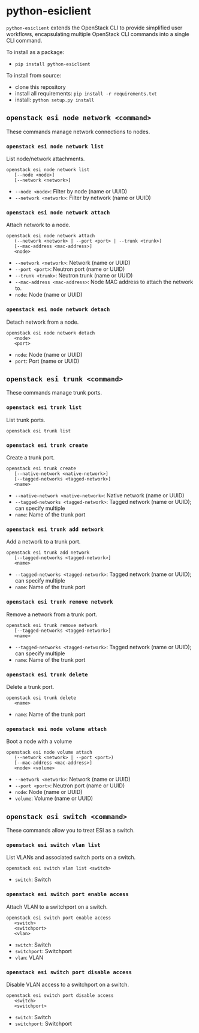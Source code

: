 # python-esiclient

`python-esiclient` extends the OpenStack CLI to provide simplified user workflows, encapsulating multiple OpenStack CLI commands into a single CLI command.

To install as a package:
 - `pip install python-esiclient`

To install from source:
 - clone this repository
 - install all requirements: `pip install -r requirements.txt`
 - install: `python setup.py install`

## `openstack esi node network <command>`

These commands manage network connections to nodes.

### `openstack esi node network list`

List node/network attachments.

```
openstack esi node network list
   [--node <node>]
   [--network <network>]
```

- `--node <node>`: Filter by node (name or UUID)
- `--network <network>`:  Filter by network (name or UUID)

### `openstack esi node network attach`

Attach network to a node.

```
openstack esi node network attach
   (--network <network> | --port <port> | --trunk <trunk>)
   [--mac-address <mac-address>]
   <node>
```

- `--network <network>`:  Network (name or UUID)
- `--port <port>`:  Neutron port (name or UUID)
- `--trunk <trunk>`:  Neutron trunk (name or UUID)
- `--mac-address <mac-address>`:  Node MAC address to attach the network to.
- `node`: Node (name or UUID)

### `openstack esi node network detach`

Detach network from a node.

```
openstack esi node network detach
   <node>
   <port>
```

- `node`: Node (name or UUID)
- `port`: Port (name or UUID)

## `openstack esi trunk <command>`

These commands manage trunk ports.

### `openstack esi trunk list`

List trunk ports.

```
openstack esi trunk list
```

### `openstack esi trunk create`

Create a trunk port.

```
openstack esi trunk create
   [--native-network <native-network>]
   [--tagged-networks <tagged-network>]
   <name>
```

- `--native-network <native-network>`: Native network (name or UUID)
- `--tagged-networks <tagged-network>`:  Tagged network (name or UUID); can specify multiple
- `name`: Name of the trunk port

### `openstack esi trunk add network`

Add a network to a trunk port.

```
openstack esi trunk add network
   [--tagged-networks <tagged-network>]
   <name>
```

- `--tagged-networks <tagged-network>`:  Tagged network (name or UUID); can specify multiple
- `name`: Name of the trunk port

### `openstack esi trunk remove network`

Remove a network from a trunk port.

```
openstack esi trunk remove network
   [--tagged-networks <tagged-network>]
   <name>
```

- `--tagged-networks <tagged-network>`:  Tagged network (name or UUID); can specify multiple
- `name`: Name of the trunk port

### `openstack esi trunk delete`

Delete a trunk port.

```
openstack esi trunk delete
   <name>
```

- `name`: Name of the trunk port

### `openstack esi node volume attach`

Boot a node with a volume

```
openstack esi node volume attach
   (--network <network> | --port <port>)
   [--mac-address <mac-address>]
   <node> <volume>
```

- `--network <network>`:  Network (name or UUID)
- `--port <port>`:  Neutron port (name or UUID)
- `node`: Node (name or UUID)
- `volume`: Volume (name or UUID)

## `openstack esi switch <command>`

These commands allow you to treat ESI as a switch.

### `openstack esi switch vlan list`

List VLANs and associated switch ports on a switch.

```
openstack esi switch vlan list <switch>
```

- `switch`: Switch

### `openstack esi switch port enable access`

Attach VLAN to a switchport on a switch.

```
openstack esi switch port enable access
   <switch>
   <switchport>
   <vlan>
```

- `switch`: Switch
- `switchport`: Switchport
- `vlan`: VLAN

### `openstack esi switch port disable access`

Disable VLAN access to a switchport on a switch.

```
openstack esi switch port disable access
   <switch>
   <switchport>   
```

- `switch`: Switch
- `switchport`: Switchport
